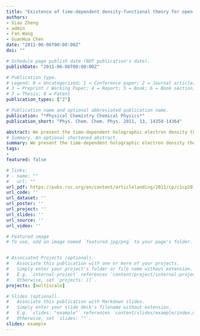 ```yaml
---
title: "Existence of time-dependent density-functional theory for open electronic systems: Time-dependent holographic electron density theorey"
authors:
- Xiao Zheng
- admin
- Fan Wang
- GuanHua Chen
date: "2011-06-06T00:00:00Z"
doi: ""

# Schedule page publish date (NOT publication's date).
publishDate: "2011-06-06T00:00:00Z"

# Publication type.
# Legend: 0 = Uncategorized; 1 = Conference paper; 2 = Journal article;
# 3 = Preprint / Working Paper; 4 = Report; 5 = Book; 6 = Book section;
# 7 = Thesis; 8 = Patent
publication_types: ["2"]

# Publication name and optional abbreviated publication name.
publication: "*Physical Chemistry Chemical Physics*"
publication_short: "Phys. Chem. Chem. Phys. 2011, 13, 14358-14364"

abstract: We present the time-dependent holographic electron density theorem (TD-HEDT), which lays the foundation of time-dependent density-functional theory (TDDFT) for open electronic systems. For any finite electronic system, the TD-HEDT formally establishes a one-to-one correspondence between the electron density inside any finite subsystem and the time-dependent external potential. As a result, any electronic property of an open system in principle can be determined uniquely by the electron density function inside the open region. Implications of the TD-HEDT on the practicality of TDDFT are also discussed.
# Summary. An optional shortened abstract.
summary: We present the time-dependent holographic electron density theorem (TD-HEDT), which lays the foundation of time-dependent density-functional theory (TDDFT) for open electronic systems. For any finite electronic system, the TD-HEDT formally establishes a one-to-one correspondence between the electron density inside any finite subsystem and the time-dependent external potential. As a result, any electronic property of an open system in principle can be determined uniquely by the electron density function inside the open region. Implications of the TD-HEDT on the practicality of TDDFT are also discussed.
tags:
-
featured: false

# links:
# - name: ""
#   url: ""
url_pdf: https://pubs.rsc.org/en/content/articlelanding/2011/cp/c1cp20777f/#!divAbstract
url_code: ''
url_dataset: ''
url_poster: ''
url_project: ''
url_slides: ''
url_source: ''
url_video: ''

# Featured image
# To use, add an image named `featured.jpg/png` to your page's folder. 


# Associated Projects (optional).
#   Associate this publication with one or more of your projects.
#   Simply enter your project's folder or file name without extension.
#   E.g. `internal-project` references `content/project/internal-project/index.md`.
#   Otherwise, set `projects: []`.
projects: [multiscale]

# Slides (optional).
#   Associate this publication with Markdown slides.
#   Simply enter your slide deck's filename without extension.
#   E.g. `slides: "example"` references `content/slides/example/index.md`.
#   Otherwise, set `slides: ""`.
slides: example
---
```



